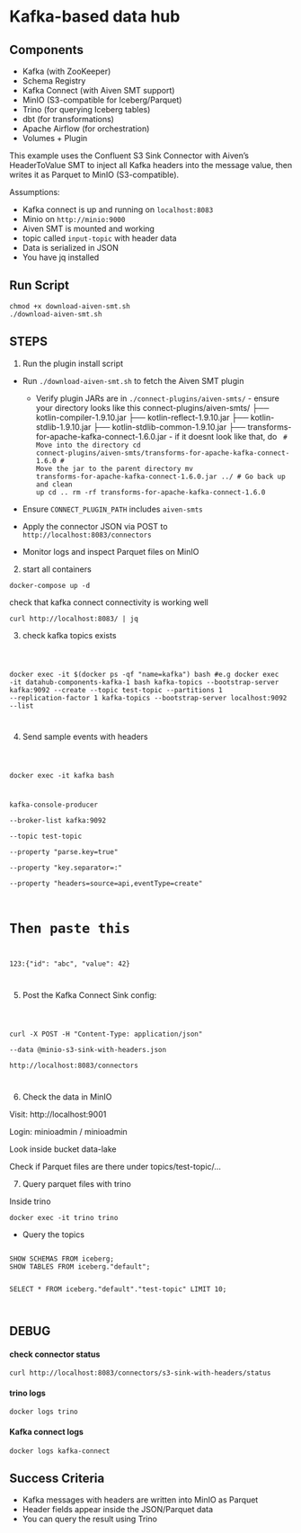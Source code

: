 # Kafka-based data hub

## Components
- Kafka (with ZooKeeper)
- Schema Registry
- Kafka Connect (with Aiven SMT support)
- MinIO (S3-compatible for Iceberg/Parquet)
- Trino (for querying Iceberg tables)
- dbt (for transformations)
- Apache Airflow (for orchestration)
- Volumes + Plugin

This example uses the Confluent S3 Sink Connector with Aiven’s HeaderToValue SMT
to inject all Kafka headers into the message value, then writes it as Parquet 
to MinIO (S3-compatible).

Assumptions:
- Kafka connect is up  and running on `localhost:8083`
- Minio on `http://minio:9000`
- Aiven SMT is mounted and working
- topic called `input-topic` with header data
- Data is serialized in JSON
- You have jq installed



## Run Script

    chmod +x download-aiven-smt.sh
    ./download-aiven-smt.sh


## STEPS

1. Run the plugin install script

- Run `./download-aiven-smt.sh` to fetch the Aiven SMT plugin
  - Verify plugin JARs are in `./connect-plugins/aiven-smts/`
        - ensure your directory looks like this
            connect-plugins/aiven-smts/
            ├── kotlin-compiler-1.9.10.jar
            ├── kotlin-reflect-1.9.10.jar
            ├── kotlin-stdlib-1.9.10.jar
            ├── kotlin-stdlib-common-1.9.10.jar
            ├── transforms-for-apache-kafka-connect-1.6.0.jar
        - if it doesnt look like that, do
            <code>
                # Move into the directory
                cd connect-plugins/aiven-smts/transforms-for-apache-kafka-connect-1.6.0
                # Move the jar to the parent directory
                mv transforms-for-apache-kafka-connect-1.6.0.jar ../
                # Go back up and clean up
                cd ..
                rm -rf transforms-for-apache-kafka-connect-1.6.0
            </code>
  
- Ensure `CONNECT_PLUGIN_PATH` includes `aiven-smts`
- Apply the connector JSON via POST to `http://localhost:8083/connectors`
- Monitor logs and inspect Parquet files on MinIO

2. start all containers

`docker-compose up -d`

check that kafka connect connectivity is working well

`curl http://localhost:8083/ | jq`

3. check kafka topics exists

<code>

docker exec -it $(docker ps -qf "name=kafka") bash #e.g  docker exec -it datahub-components-kafka-1 bash
kafka-topics --bootstrap-server kafka:9092 --create --topic test-topic --partitions 1 --replication-factor 1
kafka-topics --bootstrap-server localhost:9092 --list

</code>


4. Send sample events with headers

<code>

docker exec -it kafka bash

kafka-console-producer \
--broker-list kafka:9092 \
--topic test-topic \
--property "parse.key=true" \
--property "key.separator=:" \
--property "headers=source=api,eventType=create"

# Then paste this
123:{"id": "abc", "value": 42}


</code>


5. Post the Kafka Connect Sink config:

<code>

curl -X POST -H "Content-Type: application/json" \
--data @minio-s3-sink-with-headers.json \
http://localhost:8083/connectors

</code>

6. Check the data in MinIO

Visit: http://localhost:9001

Login: minioadmin / minioadmin

Look inside bucket data-lake

Check if Parquet files are there under topics/test-topic/...

7. Query parquet files with trino

Inside trino

`docker exec -it trino trino`

- Query the topics

<code> 
SHOW SCHEMAS FROM iceberg;
SHOW TABLES FROM iceberg."default";

SELECT * FROM iceberg."default"."test-topic" LIMIT 10;

</code>


## DEBUG

#### check connector status

`curl http://localhost:8083/connectors/s3-sink-with-headers/status
`


#### trino logs

`docker logs trino`

#### Kafka connect logs

`docker logs kafka-connect`


## Success Criteria

- Kafka messages with headers are written into MinIO as Parquet
-  Header fields appear inside the JSON/Parquet data
- You can query the result using Trino